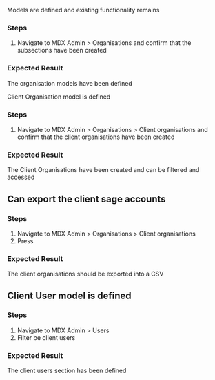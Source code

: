 Models are defined and existing functionality remains
### Steps
1. Navigate to MDX Admin > Organisations and confirm that the subsections have been created

### Expected Result
The organisation models have been defined


Client Organisation model is defined
### Steps
1. Navigate to MDX Admin > Organisations > Client organisations and confirm that the client organisations have been created


### Expected Result
The Client Organisations have been created and can be filtered and accessed


## Can export the client sage accounts
### Steps
1. Navigate to MDX Admin > Organisations > Client organisations
2. Press <EXPORT CLIENT SAGE ACCOUNT>


### Expected Result
The client organisations should be exported into a CSV


## Client User model is defined 

### Steps
1.  Navigate to MDX Admin > Users
2. Filter be client users


### Expected Result
The client users section has been defined




